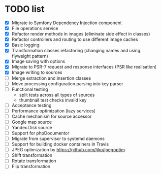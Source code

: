 # TODO list

- [x] Migrate to Symfony Dependency Injection component
- [x] File operations service
- [x] Refactor render methods in images (eliminate side effect in classes)
- [x] Refactor controllers and routing to use different image caches
- [x] Basic logging
- [x] Transformation classes refactoring (changing names and using flyweight pattern)
- [x] Image saving with options
- [x] Migrate to PSR-7 request and response interfaces (PSR like realisation)
- [x] Image writing to sources
- [ ] Merge extraction and insertion classes
- [ ] Move processing configuration parsing into key parser
- [ ] Functional testing
    * split tests across all types of sources
    * thumbnail test checks invalid key
- [ ] Acceptance testing
- [ ] Performance optimization (lazy services)
- [ ] Cache mechanism for source accessor
- [ ] Google map source
- [ ] Yandex.Disk source
- [ ] Support for phpDocumentor
- [ ] Migrate from supervisor to systemd daemons
- [ ] Support for building docker containers in Travis
- [ ] JPEG optimization by https://github.com/tjko/jpegoptim
- [ ] Shift transformation
- [ ] Rotate transformation
- [ ] Flip transformation
